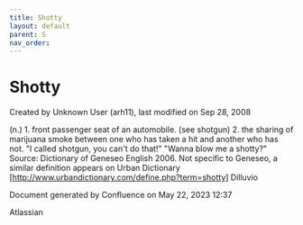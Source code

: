 ```yaml
---
title: Shotty
layout: default
parent: S
nav_order:
---
```


# Shotty

Created by  Unknown User (arh11), last modified on Sep 28, 2008

(n.) 1. front passenger seat of an automobile. (see shotgun) 2. the sharing of marijuana smoke between one who has taken a hit and another who has not. &quot;I called shotgun, you can't do that!&quot; &quot;Wanna blow me a shotty?&quot; Source: Dictionary of Geneseo English 2006. Not specific to Geneseo, a similar definition appears on Urban Dictionary [http://www.urbandictionary.com/define.php?term=shotty] Dilluvio

Document generated by Confluence on May 22, 2023 12:37

Atlassian

